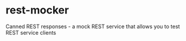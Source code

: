 rest-mocker
===========

Canned REST responses - a mock REST service that allows you to test REST service clients
